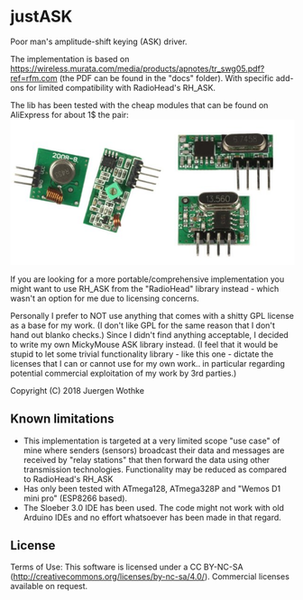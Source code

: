 # justASK

Poor man's amplitude-shift keying (ASK) driver.

The implementation is based on https://wireless.murata.com/media/products/apnotes/tr_swg05.pdf?ref=rfm.com
(the PDF can be found in the "docs" folder). With specific add-ons for limited compatibility with RadioHead's RH_ASK.

The lib has been tested with the cheap modules that can be found on AliExpress for about 1$ the pair:
![alt text](https://github.com/wothke/justASK/raw/master/docs/ASK.jpg "ASK transmitters/receivers")


If you are looking for a more portable/comprehensive implementation you might want to use RH_ASK
from the "RadioHead" library instead - which wasn't an option for me due to licensing concerns.

Personally I prefer to NOT use anything that comes with a shitty GPL license as a base
for my work. (I don't like GPL for the same reason that I don't hand out blanko checks.)
Since I didn't find anything acceptable, I decided to write my own MickyMouse ASK library 
instead. (I feel that it would be stupid to let some trivial functionality library - 
like this one - dictate the licenses that I can or cannot use for my own work.. in particular
regarding potential commercial exploitation of my work by 3rd parties.)

Copyright (C) 2018 Juergen Wothke


## Known limitations

* This implementation is targeted at a very limited scope "use case" of mine where senders
(sensors) broadcast their data and messages are received by "relay stations" that then forward the
data using other transmission technologies. Functionality may be reduced as compared to RadioHead's RH_ASK
* Has only been tested with ATmega128, ATmega328P and "Wemos D1 mini pro" (ESP8266 based).
* The Sloeber 3.0 IDE has been used. The code might not work with old Arduino IDEs and
no effort whatsoever has been made in that regard.

## License
Terms of Use: This software is licensed under a CC BY-NC-SA (http://creativecommons.org/licenses/by-nc-sa/4.0/). Commercial
licenses available on request. 
	